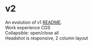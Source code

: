 # v2

An evolution of v1 [README](https://github.com/illegitimis/andrei-popescu-resume/blob/4-v1-2016/README.md). \
Work experience CGS \
Collapsible: open/close all \
Headshot is responsive, 2 column layout
